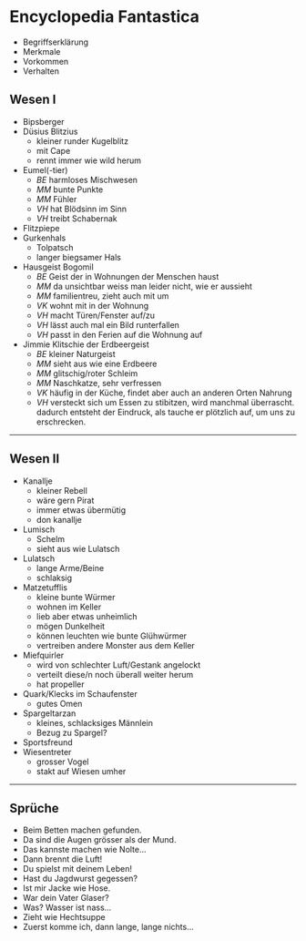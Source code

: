 # Encyclopedia Fantastica

* Begriffserklärung
* Merkmale
* Vorkommen
* Verhalten

## Wesen I
* Bipsberger
* Düsius Blitzius
	* kleiner runder Kugelblitz
	* mit Cape
	* rennt immer wie wild herum
* Eumel(-tier)
	* _BE_ harmloses Mischwesen
	* _MM_ bunte Punkte
	* _MM_ Fühler
	* _VH_ hat Blödsinn im Sinn
	* _VH_ treibt Schabernak
* Flitzpiepe
* Gurkenhals
	* Tolpatsch
	* langer biegsamer Hals
* Hausgeist Bogomil
	* _BE_ Geist der in Wohnungen der Menschen haust
	* _MM_ da unsichtbar weiss man leider nicht, wie er aussieht
	* _MM_ familientreu, zieht auch mit um
	* _VK_ wohnt mit in der Wohnung
	* _VH_ macht Türen/Fenster auf/zu
	* _VH_ lässt auch mal ein Bild runterfallen
	* _VH_ passt in den Ferien auf die Wohnung auf
* Jimmie Klitschie der Erdbeergeist
	* _BE_ kleiner Naturgeist
	* _MM_ sieht aus wie eine Erdbeere
	* _MM_ glitschig/roter Schleim
	* _MM_ Naschkatze, sehr verfressen
	* _VK_ häufig in der Küche, findet aber auch an anderen Orten Nahrung
	* _VH_ versteckt sich um Essen zu stibitzen, wird manchmal überrascht. dadurch entsteht der Eindruck, als tauche er plötzlich auf, um uns zu erschrecken.

---

## Wesen II
* Kanallje
	* kleiner Rebell
	* wäre gern Pirat
	* immer etwas übermütig
	* don kanallje
* Lumisch
	* Schelm
	* sieht aus wie Lulatsch
* Lulatsch
	* lange Arme/Beine
	* schlaksig
* Matzetufflis
	* kleine bunte Würmer
	* wohnen im Keller
	* lieb aber etwas unheimlich
	* mögen Dunkelheit
	* können leuchten wie bunte Glühwürmer
	* vertreiben andere Monster aus dem Keller
* Miefquirler
	* wird von schlechter Luft/Gestank angelockt
	* verteilt diese/n noch überall weiter herum
	* hat propeller
* Quark/Klecks im Schaufenster
	* gutes Omen
* Spargeltarzan
	* kleines, schlacksiges Männlein
	* Bezug zu Spargel?
* Sportsfreund
* Wiesentreter
	* grosser Vogel
	* stakt auf Wiesen umher

---

## Sprüche
* Beim Betten machen gefunden.
* Da sind die Augen grösser als der Mund.
* Das kannste machen wie Nolte...
* Dann brennt die Luft!
* Du spielst mit deinem Leben!
* Hast du Jagdwurst gegessen?
* Ist mir Jacke wie Hose.
* War dein Vater Glaser?
* Was? Wasser ist nass...
* Zieht wie Hechtsuppe
* Zuerst komme ich, dann lange, lange nichts...
